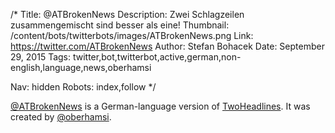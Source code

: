 /*
Title: @ATBrokenNews
Description: Zwei Schlagzeilen zusammengemischt sind besser als eine!
Thumbnail: /content/bots/twitterbots/images/ATBrokenNews.png
Link: https://twitter.com/ATBrokenNews
Author: Stefan Bohacek
Date: September 29, 2015
Tags: twitter,bot,twitterbot,active,german,non-english,language,news,oberhamsi

Nav: hidden
Robots: index,follow
*/

[@ATBrokenNews](https://twitter.com/ATBrokenNews) is a German-language version of [TwoHeadlines](/bots/twitterbots/TwoHeadlines). It was created by [@oberhamsi](https://twitter.com/oberhamsi).
